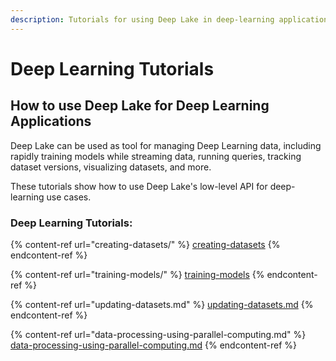 ```yaml
---
description: Tutorials for using Deep Lake in deep-learning applications.
---
```


# Deep Learning Tutorials

## How to use Deep Lake for Deep Learning Applications

Deep Lake can be used as tool for managing Deep Learning data, including rapidly training models while streaming data, running queries, tracking dataset versions, visualizing datasets, and more.

These tutorials show how to use Deep Lake's low-level API for deep-learning use cases.&#x20;

### Deep Learning Tutorials:

{% content-ref url="creating-datasets/" %}
[creating-datasets](creating-datasets/)
{% endcontent-ref %}

{% content-ref url="training-models/" %}
[training-models](training-models/)
{% endcontent-ref %}

{% content-ref url="updating-datasets.md" %}
[updating-datasets.md](updating-datasets.md)
{% endcontent-ref %}

{% content-ref url="data-processing-using-parallel-computing.md" %}
[data-processing-using-parallel-computing.md](data-processing-using-parallel-computing.md)
{% endcontent-ref %}
